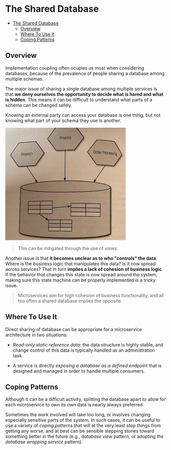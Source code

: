 # The Shared Database

- [The Shared Database](#the-shared-database)
  - [Overview](#overview)
  - [Where To Use It](#where-to-use-it)
  - [Coping Patterns](#coping-patterns)

## Overview

Implementation coupling often ocupies us most when considering databases, because of the prevalence of people sharing a database among multiple schemas.

The major issue of sharing a single database among multiple services is that **we deny ourselves the opportunity to decide what is hared and what is hidden**. This means it can be difficult to understand what parts of a schema can be changed safely.

Knowing an external party can access your database is one thing, but not knowing what part of your schema they use is another.

![](2021-11-13-14-56-56.png)

> This can be mitigated through the use of *views*.

Another issue is that **it becomes unclear as to who "controls" the data**. Where is the business logic that manipulates this data? Is it now spread across services? That in turn **implies a lack of cohesion of business logic**. If the behavior that changes this state is now spread around the system, making sure this state machine can be properly implemented is a tricky issue.

> Microservices aim for high cohesion of business functionality, and all too often a shared database implies the opposite.

## Where To Use It

Direct sharing of database can be appropriate for a microservice architecture in two situations:

* *Read-only static reference data*: the data structure is highly stable, and change control of this data is typically handled as an administration task.

* A service is directly *exposing a database as a defined endpoint* that is designed and managed in order to handle multiple consumers.

## Coping Patterns

Although it can be a difficult activity, splitting the database apart to allow for each microservice to own its own data is nearly always preferred.

Sometimes the work involved will take too long, or involves changing especially sensitive parts of the system. In such cases, it can be useful to use a variety of *coping patterns* that will at the very least stop things from getting any worse, and at best can be sensible stepping stones toward something better in the future (e.g., *database view* pattern, or adopting the *database wrapping service* pattern).
